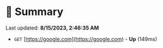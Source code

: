 # 📖 Summary
Last updated: **8/15/2023, 2:46:35 AM**

- `GET` [https://google.com](https://google.com) - **Up** (149ms)

